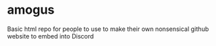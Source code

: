 # amogus
Basic html repo for people to use to make their own nonsensical github website to embed into Discord
